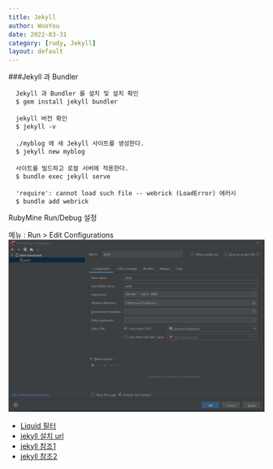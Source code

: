 ```yaml
---
title: Jekyll
author: WooYou
date: 2022-03-31
category: [rudy, Jekyll]
layout: default
---
```


###Jekyll 과 Bundler

```shell
  Jekyll 과 Bundler 를 설치 및 설치 확인
  $ gem install jekyll bundler
  
  jekyll 버전 확인
  $ jekyll -v

  ./myblog 에 새 Jekyll 사이트를 생성한다.
  $ jekyll new myblog
  
  사이트를 빌드하고 로컬 서버에 적용한다.
  $ bundle exec jekyll serve
  
  'require': cannot load such file -- webrick (LoadError) 에러시 
  $ bundle add webrick
```

RubyMine Run/Debug 설정

메뉴 : Run > Edit Configurations  
![Edit Configurations](/images/program/ruby/jekyll/Edit_Configurations.PNG)




* [Liquid 필터](https://jekyllrb-ko.github.io/docs/liquid/filters/)
* [jekyll 설치 url](https://jekyllrb-ko.github.io/docs/)
* [jekyll 참조1](http://djflexible.github.io/blog/github-jekyll.html)
* [jekyll 참조2](https://blog.naver.com/h_proms/221208814331)